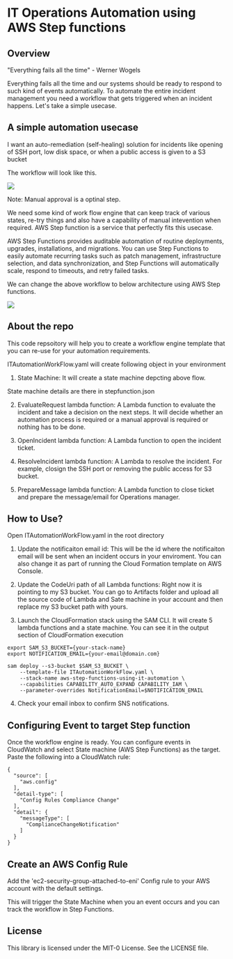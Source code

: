 # IT Operations Automation using AWS Step functions

## Overview

"Everything fails all the time" - Werner Wogels

Everything fails all the time and our systems should be ready to respond to such kind of events automatically. To automate the entire incident management you need a workflow that gets triggered when an incident happens. Let's take a simple usecase.

## A simple automation usecase

I want an auto-remediation (self-healing) solution for incidents like opening of SSH port, low disk space, or when a public access is given to a S3 bucket


The workflow will look like this.


![](./images/Incident-work-flow.png)

Note: Manual approval is a optinal step.


We need some kind of work flow engine that can keep track of various states, re-try things and also have a capability of manual intevention when required. AWS Step function is a service that perfectly fits this usecase.

AWS Step Functions provides auditable automation of routine deployments, upgrades, installations, and migrations. You can use Step Functions to easily automate recurring tasks such as patch management, infrastructure selection, and data synchronization, and Step Functions will automatically scale, respond to timeouts, and retry failed tasks.


We can change the above workflow to below architecture using AWS Step functions.

![](./images/StepfunctionsArchitecture.png)


## About the repo
This code repsoitory will help you to create a workflow engine template that you can re-use for your automation requirements.

ITAutomationWorkFlow.yaml will create following object in your environment

1. State Machine: It will create a state machine depcting above flow.

State machine details are there in stepfunction.json

2. EvaluateRequest lambda function: A Lambda function to evaluate the incident and take a decision on the next steps. It will decide whether an automation process is required or a manual approval is required or nothing has to be done.

3. OpenIncident lambda function: A Lambda function to open the incident ticket.

4. ResolveIncident lambda function:
A Lambda to resolve the incident. For example, closign the SSH port or removing the public access for S3 bucket.

5. PrepareMessage lambda function: A Lambda function to close ticket and prepare the message/email for Operations manager.

## How to Use?

Open ITAutomationWorkFlow.yaml in the root directory

1. Update the notificaiton email id: This will be the id where the notificaiton email will be sent when an incident occurs in your enviroment. You can also change it as part of running the Cloud Formation template on AWS Console.

2. Update the CodeUri path of all Lambda functions: Right now it is pointing to my S3 bucket. You can go to Artifacts folder and upload all the source code of Lambda and Sate machine in your account and then replace my S3 bucket path with yours.

3. Launch the CloudFormation stack using the SAM CLI. It will create 5 lambda functions and a state machine. You can see it in the output section of CloudFormation execution
```
export SAM_S3_BUCKET={your-stack-name}
export NOTIFICATION_EMAIL={your-email@domain.com}

sam deploy --s3-bucket $SAM_S3_BUCKET \
    --template-file ITAutomationWorkFlow.yaml \
    --stack-name aws-step-functions-using-it-automation \
    --capabilities CAPABILITY_AUTO_EXPAND CAPABILITY_IAM \
    --parameter-overrides NotificationEmail=$NOTIFICATION_EMAIL
```


4. Check your email inbox to confirm SNS notifications.

## Configuring Event to target Step function
Once the workflow engine is ready. You can configure events in CloudWatch and select State machine (AWS Step Functions) as the target. Paste the following into a CloudWatch rule:

```
{
  "source": [
    "aws.config"
  ],
  "detail-type": [
    "Config Rules Compliance Change"
  ],
  "detail": {
    "messageType": [
      "ComplianceChangeNotification"
    ]
  }
}
```

## Create an AWS Config Rule
Add the 'ec2-security-group-attached-to-eni' Config rule to your AWS account with the default settings.

This will trigger the State Machine when you an event occurs and you can track the workflow in Step Functions.

## License

This library is licensed under the MIT-0 License. See the LICENSE file.
